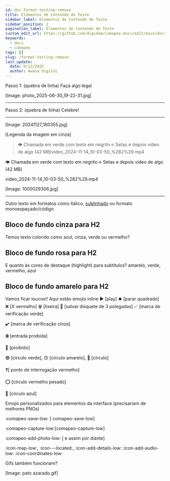 ```yaml
---
id: doc-format-testing-remove
title: Elementos de Conteúdo de Teste
sidebar_label: Elementos de Conteúdo de Teste
sidebar_position: 2
pagination_label: Elementos de Conteúdo de Teste
custom_edit_url: https://github.com/digidem/comapeo-docs/edit/main/docs/format-testing-remove.md
keywords:
  - docs
  - comapeo
tags: []
slug: /format-testing-remove
last_update:
  date: 9/12/2025
  author: Awana Digital
---
```

Passo 1: (quebra de linha)
Faça algo legal


[Image: photo_2025-06-30_19-22-31.jpg]


---


Passo 2: (quebra de linha)
Celebre!


---


[Image: 20241127_160355.jpg]


[Legenda da imagem em cinza]

> 👁️ Chamada em verde com texto em negrito→ Setas e depois vídeo de algo (42 MB)video_2024-11-14_10-03-50_%282%29.mp4

👁️ Chamada em verde com texto em negrito→ Setas e depois vídeo de algo (42 MB)


video_2024-11-14_10-03-50_%282%29.mp4


[Image: 1000029306.jpg]


---


Outro texto em formatos como itálico, <u>sublinhado</u> ou formato monoespaçado/código


## Bloco de fundo cinza para H2


Temos texto colorido como azul, cinza, verde ou vermelho?


## Bloco de fundo rosa para H2


E quanto às cores de destaque (highlight) para subtítulos? amarelo, verde, vermelho, azul


## Bloco de fundo amarelo para H2


Vamos ficar loucos!! Aqui estão emojis inline ▶️ [play] ⏹️ [parar quadrado] ❌ [X vermelho] 🗑️ [lixeira] 💾 [salvar disquete de 3 polegadas] ✅ [marca de verificação verde]


✔️ [marca de verificação cinza]


⛔ [entrada proibida]


🚫 [proibido]


🟢 [círculo verde], 🟡 [círculo amarelo], 🔴 [círculo]


❓[ ponto de interrogação vermelho]


⭕ [círculo vermelho pesado]


🔵 [círculo azul]


Emojis personalizados para elementos da interface (precisariam de melhores PNGs)


:comapeo-save-low: [ comapeo-save-low]


:comapeo-capture-low:[comapeo-capture-low]


:comapeo-add-photo-low: [ e assim por diante]


:icon-map-low:, :icon---located:, :icon-add-details-low: :icon-add-audio-low: :icon-coordinates-low:


Gifs também funcionam?


[Image: pato azarado.gif]

